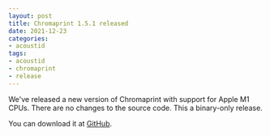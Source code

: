 ```yaml
---
layout: post
title: Chromaprint 1.5.1 released
date: 2021-12-23
categories:
- acoustid
tags:
- acoustid
- chromaprint
- release
---
```


We've released a new version of Chromaprint with support for Apple M1 CPUs. There are no changes to the source code. This a binary-only release.

You can download it at [GitHub](https://github.com/acoustid/chromaprint/releases/tag/v1.5.1).
